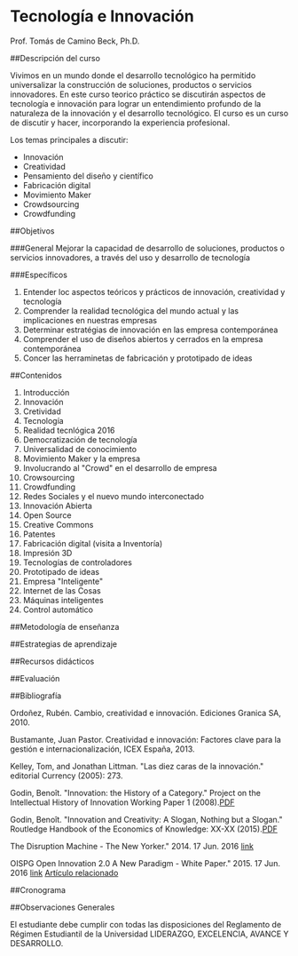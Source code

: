 # Tecnología e Innovación

Prof. Tomás de Camino Beck, Ph.D.


##Descripción del curso

Vivimos en un mundo donde el desarrollo tecnológico ha permitido universalizar la construcción de soluciones, productos o servicios innovadores. En este curso teorico práctico se discutirán aspectos de tecnología e innovación para lograr un entendimiento profundo de la naturaleza de la innovación y el desarrollo tecnológico.  El curso es un curso de discutir y hacer, incorporando la experiencia profesional.

Los temas principales a discutir:

* Innovación
* Creatividad
* Pensamiento del diseño y científico
* Fabricación digital
* Movimiento Maker
* Crowdsourcing
* Crowdfunding

##Objetivos

###General
Mejorar la capacidad de desarrollo de soluciones, productos o servicios innovadores, a través del uso y desarrollo de tecnología

###Específicos

1. Entender loc aspectos teóricos y prácticos de innovación, creatividad y tecnología
2. Comprender la realidad tecnológica del mundo actual y las implicaciones en nuestras empresas
3. Determinar estratégias de innovación en las empresa contemporánea
4. Comprender el uso de diseños abiertos y cerrados en la empresa contemporánea
5. Concer las herraminetas de fabricación y prototipado de ideas

##Contenidos

1. Introducción
  1. Innovación
  2. Cretividad
  3. Tecnología
2. Realidad tecnlógica 2016
  1. Democratización de tecnología
  2. Universalidad de conocimiento
3. Movimiento Maker y la empresa
4. Involucrando al "Crowd" en el desarrollo de empresa
  1. Crowsourcing
  2. Crowdfunding
5. Redes Sociales y el nuevo mundo interconectado
6. Innovación Abierta
  1. Open Source
  2. Creative Commons
  3. Patentes
7. Fabricación digital (visita a Inventoría)
  1. Impresión 3D
  2. Tecnologías de controladores
  3. Prototipado de ideas
8. Empresa "Inteligente"
  1. Internet de las Cosas
  2. Máquinas inteligentes
  3. Control automático


##Metodología de enseñanza

##Estrategias de aprendizaje

##Recursos didácticos

##Evaluación


##Bibliografía

Ordoñez, Rubén. Cambio, creatividad e innovación. Ediciones Granica SA, 2010.

Bustamante, Juan Pastor. Creatividad e innovación: Factores clave para la gestión e internacionalización, ICEX España, 2013. 

Kelley, Tom, and Jonathan Littman. "Las diez caras de la innovación." editorial Currency (2005): 273.

Godin, Benoît. "Innovation: the History of a Category." Project on the Intellectual History of Innovation Working Paper 1 (2008).[PDF](http://www.csiic.ca/PDF/IntellectualNo1.pdf)

Godin, Benoît. "Innovation and Creativity: A Slogan, Nothing but a Slogan." Routledge Handbook of the Economics of Knowledge: XX-XX (2015).[PDF](http://www.csiic.ca/PDF/CreativityEnglish.pdf)

The Disruption Machine - The New Yorker." 2014. 17 Jun. 2016 [link](http://www.newyorker.com/magazine/2014/06/23/the-disruption-machine)

OISPG Open Innovation 2.0 A New Paradigm - White Paper." 2015. 17 Jun. 2016 [link](http://ec.europa.eu/newsroom/dae/document.cfm?doc_id=2182)  [Artículo relacionado](http://www.nature.com/news/twelve-principles-for-open-innovation-2-0-1.19911#/b1)

##Cronograma



##Observaciones Generales

El estudiante debe cumplir con todas las disposiciones del Reglamento de Régimen Estudiantil de la Universidad LIDERAZGO, EXCELENCIA, AVANCE Y DESARROLLO. 



